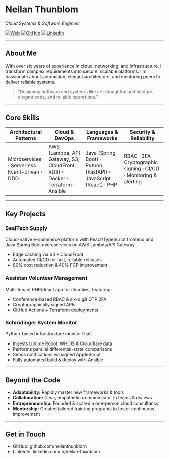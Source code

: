 # Neilan Thunblom  
*Cloud Systems & Software Engineer*  

[![Web](https://img.shields.io/badge/website-thunblom.cloud-blue)](https://thunblom.cloud) [![GitHub](https://img.shields.io/badge/github-neilanthunblom-black)](https://github.com/neilanthunblom) [![LinkedIn](https://img.shields.io/badge/linkedin-neilan--thunblom-blue)](https://linkedin.com/in/neilan-thunblom)

---

## About Me
With over six years of experience in cloud, networking, and infrastructure, I transform complex requirements into secure, scalable platforms. I’m passionate about automation, elegant architecture, and mentoring peers to deliver reliable systems.

> “Designing software and systems like art: thoughtful architecture, elegant code, and reliable operations.”

---

## Core Skills

| **Architectural Patterns**    | **Cloud & DevOps**                                            | **Languages & Frameworks**      | **Security & Reliability**                                   |
| ----------------------------- | ------------------------------------------------------------- | ------------------------------- | ------------------------------------------------------------- |
| Microservices · Serverless · Event-driven · DDD | AWS (Lambda, API Gateway, S3, CloudFront, RDS) · Docker · Terraform · Ansible | Java (Spring Boot) · Python (FastAPI) · JavaScript (React) · PHP | RBAC · 2FA · Cryptographic signing · CI/CD · Monitoring & alerting |

---

## Key Projects

### SealTech Supply  
Cloud-native e-commerce platform with React/TypeScript frontend and Java Spring Boot microservices on AWS Lambda/API Gateway.  
- Edge caching via S3 + CloudFront  
- Automated CI/CD for fast, reliable releases  
- 80% cost reduction & 40% FCP improvement

### Assistan Volunteer Management  
Multi-tenant PHP/React app for charities, featuring:  
- Conference-based RBAC & six-digit OTP 2FA  
- Cryptographically signed APIs  
- GitHub Actions + Terraform deployments

### Schrödinger System Monitor  
Python-based infrastructure monitor that:  
- Ingests Uptime Robot, WHOIS & Cloudflare data  
- Performs parallel differential-state comparisons  
- Sends notifications via signed AppleScript  
- Fully automated build & deploy with Ansible

---

## Beyond the Code
- **Adaptability:** Rapidly master new frameworks & tools  
- **Collaboration:** Clear, empathetic communicator in teams & reviews  
- **Entrepreneurship:** Founded & scaled a one-person cloud consultancy  
- **Mentorship:** Created tailored training programs to foster continuous improvement

---

## Get in Touch
- GitHub: github.com/neilanthunblom  
- LinkedIn: linkedin.com/in/neilan-thunblom  

